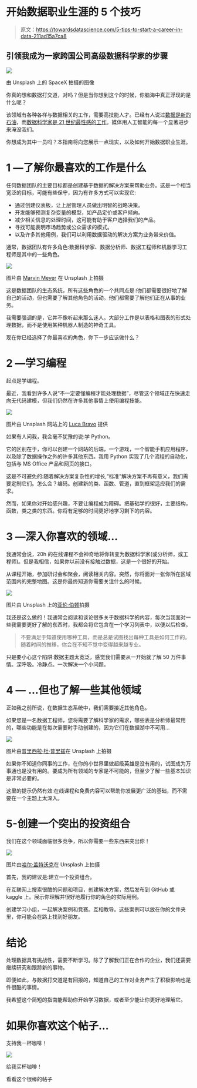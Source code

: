 # 开始数据职业生涯的 5 个技巧

> 原文：<https://towardsdatascience.com/5-tips-to-start-a-career-in-data-211ad15a7ca8>

## 引领我成为一家跨国公司高级数据科学家的步骤

![](img/bc6962b854d29988a30c689f93ef319f.png)

由 Unsplash 上的 SpaceX 拍摄的图像

你真的想和数据打交道，对吗？但是当你想到这个的时候，你脑海中真正浮现的是什么呢？

该领域有各种各样与数据相关的工作，需要高技能人才。已经有人说过[数据是新的石油](https://www.forbes.com/sites/forbestechcouncil/2019/11/15/data-is-the-new-oil-and-thats-a-good-thing/?sh=170ae2717304)，而[数据科学家是 21 世纪最性感的工作](https://hbr.org/2012/10/data-scientist-the-sexiest-job-of-the-21st-century)。媒体用人工智能的每一个显著进步来淹没我们。

你想成为其中一员吗？本指南将向您展示一点现实，以及如何开始数据职业生涯。

# 1 —了解你最喜欢的工作是什么

任何数据团队的主要目标都是创建基于数据的解决方案来帮助业务。这是一个相当宽泛的目标，可能有些保守，因为有许多方式可以实现它:

*   通过创建仪表板，让上层管理人员做出明智的战略决策。
*   开发能够预测复杂变量的模型，如产品定价或客户倾向。
*   减少相关信息的处理时间，这可能有助于客户选择我们的产品。
*   寻找可能表明市场趋势或公众需求的模式。
*   以及许多其他用例，我们可以利用数据驱动的解决方案为业务带来价值。

通常，数据团队有许多角色:数据科学家、数据分析师、数据工程师和机器学习工程师是其中的一些角色。

![](img/1f8832288ebfd303784d4321e313c7fe.png)

图片由 [Marvin Meyer](https://unsplash.com/@marvelous) 在 Unsplash 上拍摄

这是数据团队的生态系统，所有这些角色的一个共同点是:他们都需要很好地了解自己的活动，但也需要了解其他角色的活动。他们都需要了解他们正在从事的业务。

我需要强调的是，它并不像听起来那么迷人。大部分工作是以表格和图表的形式处理数据，而不是使用某种机器人制造的神奇工具。

现在你已经选择了你最喜欢的角色，你下一步应该做什么？

# 2 —学习编程

起点是学编程。

最近，我看到许多人说“不一定要懂编程才能处理数据”，尽管这个领域正在快速走向无代码建模，但我们仍然在许多其他事情上使用编程技能。

![](img/c272a4a6b2dae7ff7b02745cb49d3121.png)

图片由 Unsplash 网站上的 [Luca Bravo](https://unsplash.com/@lucabravo) 提供

如果有人问我，我会毫不犹豫的说:学 Python。

它的区别在于，你可以创建一个网站的后端，一个游戏，一个智能手机应用程序，以及除了数据操作之外的许多其他东西。我用 Python 实现了几个流程的自动化，包括与 MS Office 产品和网页的接口。

这是不可避免的:随着解决方案复杂性的增长,“标准”解决方案不再有意义，我们需要定制它们。怎么会？编码。创建新的类、函数、管道，直到框架适应我们的需求。

然而，如果你对开始感兴趣，不要让编程成为障碍。把基础学的很好，主要结构，函数，类之类的东西。你将有足够的时间更好地学习剩下的内容。

# 3 —深入你喜欢的领域…

我通常会说，20h 的在线课程不会神奇地将你转变为数据科学家(或分析师，或工程师)。但是我相信，如果你以前没有接触过数据，这是一个很好的开始。

从课程开始，参加研讨会和聚会，阅读相关内容。突然，你将面对一张你所在区域范围内的完整地图。这是你最终知道你需要关注什么的时候。

![](img/ec13570f1ba0a5992c175c6b8811efb4.png)

图片由 Unsplash 上的[亚伦·伯顿](https://unsplash.com/@aaronburden)拍摄

我还是这么做的！我通常会阅读和谈论很多关于数据科学的内容，每次当我面对一些我需要更好了解的东西时，我都会将它包含在一个学习列表中，以便以后检查。

> 不要满足于知道使用哪种工具，而是总是试图找出每种工具是如何工作的。随着时间的推移，你会在不知不觉中变得越来越专业。

只是要小心这个陷阱:数据主题太宽泛，感觉我们需要从一开始就了解 50 万件事情。深呼吸。冷静点。一次解决一个小问题。

# 4 — …但也了解一些其他领域

正如我之前所说，在数据生态系统中，我们需要接近其他角色。

如果您是一名数据工程师，您将需要了解科学家的需求，哪些表是分析师最常用的，哪些功能是在每次需要时手动创建的，因为它们在数据湖中不可用…

![](img/ca192120a2cae498744a99b6e4faadf9.png)

图片由[普里西拉·杜·普里兹](https://unsplash.com/@priscilladupreez)在 Unsplash 上拍摄

如果你不知道你同事的工作，在你的小世界里做超级英雄是没有用的，试图成为万事通也是没有用的。要成为所有领域的专家是不可能的，但至少了解一些基本知识是非常必要的。

这里的提示仍然有效:在线课程和免费内容可以帮助你发展更广泛的基础，而不需要在一个主题上太深入。

# 5-创建一个突出的投资组合

我们在这个领域面临很多竞争，所以你需要一些东西来突出你！

![](img/1e65d5cfd461af8f36e32217b2290dfb.png)

图片由[哈尔·盖特沃克](https://unsplash.com/@halacious)在 Unsplash 上拍摄

首先，我的建议是:建立一个投资组合。

在互联网上搜索很酷的问题和项目，创建解决方案，然后发布到 GitHub 或 kaggle 上。展示你理解并很好地履行你的角色的实际用例。

创建学习小组，一起解决案例和竞赛。互相教导。这些案例可以放在你的文件夹里，你可能会在路上找到好朋友。

# 结论

处理数据具有挑战性，需要不断学习。除了了解我们正在合作的企业，我们还需要继续研究和跟踪新的事物。

即便如此，与数据打交道是有回报的，知道自己的工作对业务产生了积极影响也是件很酷的事情。

我希望这个简短的指南能帮助你开始学习数据，或者至少能让你更好地理解它。

# 如果你喜欢这个帖子…

支持我一杯咖啡！

[![](img/acf4154cfebdc13859934db49fd502cf.png)](https://www.buymeacoffee.com/vinitrevisan)

给我买杯咖啡！

看看这个很棒的帖子

[](/boruta-shap-an-amazing-tool-for-feature-selection-every-data-scientist-should-know-33a5f01285c0) 